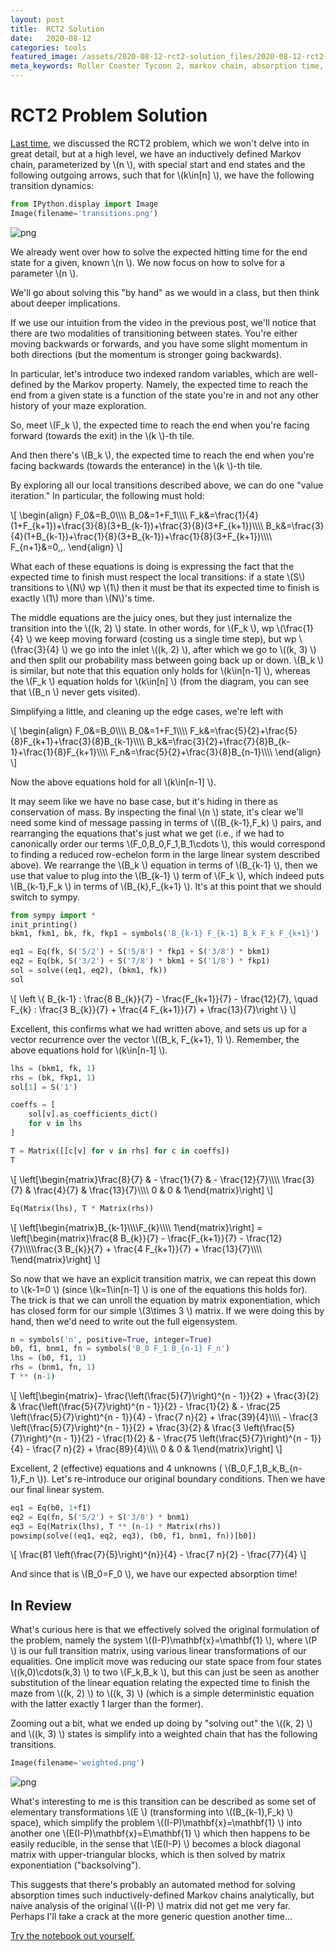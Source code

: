 ```yaml
---
layout: post
title:  RCT2 Solution
date:   2020-08-12
categories: tools
featured_image: /assets/2020-08-12-rct2-solution_files/2020-08-12-rct2-solution_12_0.png
meta_keywords: Roller Coaster Tycoon 2, markov chain, absorption time, sympy
---
```


# RCT2 Problem Solution

[Last time](/2020/08/11/roller-coaster-tycoon-problem.html), we discussed the RCT2 problem, which we won't delve into in great detail, but at a high level, we have an inductively defined Markov chain, parameterized by  \\(n \\), with special start and end states and the following outgoing arrows, such that for  \\(k\in[n] \\), we have the following transition dynamics:

```python
from IPython.display import Image
Image(filename='transitions.png') 
```

![png](/assets/2020-08-12-rct2-solution_files/2020-08-12-rct2-solution_1_0.png)

We already went over how to solve the expected hitting time for the end state for a given, known  \\(n \\). We now focus on how to solve for a parameter  \\(n \\).

We'll go about solving this "by hand" as we would in a class, but then think about deeper implications.

If we use our intuition from the video in the previous post, we'll notice that there are two modalities of transitioning between states. You're either moving backwards or forwards, and you have some slight momentum in both directions (but the momentum is stronger going backwards).

In particular, let's introduce two indexed random variables, which are well-defined by the Markov property. Namely, the expected time to reach the end from a given state is a function of the state you're in and not any other history of your maze exploration. 

So, meet  \\(F\_k \\), the expected time to reach the end when you're facing forward (towards the exit) in the  \\(k \\)-th tile.

And then there's  \\(B\_k \\), the expected time to reach the end when you're facing backwards (towards the enterance) in the  \\(k \\)-th tile.

By exploring all our local transitions described above, we can do one "value iteration." In particular, the following must hold:

\\[
\begin{align}
F\_0&=B\_0\\\\\\\\
B\_0&=1+F\_1\\\\\\\\
F\_k&=\frac{1}{4}(1+F\_{k+1})+\frac{3}{8}(3+B\_{k-1})+\frac{3}{8}(3+F\_{k+1})\\\\\\\\
B\_k&=\frac{3}{4}(1+B\_{k-1})+\frac{1}{8}(3+B\_{k-1})+\frac{1}{8}(3+F\_{k+1})\\\\\\\\
F\_{n+1}&=0\,\,.
\end{align}
\\]

What each of these equations is doing is expressing the fact that the expected time to finish must respect the local transitions: if a state \\(S\\) transitions to \\(N\\) wp \\(1\\) then it must be that its expected time to finish is exactly \\(1\\) more than \\(N\\)'s time. 

The middle equations are the juicy ones, but they just internalize the transition into the  \\((k, 2) \\) state. In other words, for  \\(F\_k \\), wp  \\(\frac{1}{4} \\) we keep moving forward (costing us a single time step), but wp  \\(\frac{3}{4} \\) we go into the inlet  \\((k, 2) \\), after which we go to  \\((k, 3) \\) and then split our probability mass between going back up or down.  \\(B\_k \\) is similar, but note that this equation only holds for  \\(k\in[n-1] \\), whereas the  \\(F\_k \\) equation holds for  \\(k\in[n] \\) (from the diagram, you can see that  \\(B\_n \\) never gets visited).

Simplifying a little, and cleaning up the edge cases, we're left with

\\[
\begin{align}
F\_0&=B\_0\\\\\\\\
B\_0&=1+F\_1\\\\\\\\
F\_k&=\frac{5}{2}+\frac{5}{8}F\_{k+1}+\frac{3}{8}B\_{k-1}\\\\\\\\
B\_k&=\frac{3}{2}+\frac{7}{8}B\_{k-1}+\frac{1}{8}F\_{k+1}\\\\\\\\
F\_n&=\frac{5}{2}+\frac{3}{8}B\_{n-1}\\\\\\\\
\end{align}
\\]

Now the above equations hold for all  \\(k\in[n-1] \\).

It may seem like we have no base case, but it's hiding in there as conservation of mass. By inspecting the final  \\(n \\) state, it's clear we'll need some kind of message passing in terms of  \\((B\_{k-1},F\_k) \\) pairs, and rearranging the equations that's just what we get (i.e., if we had to canonically order our terms  \\(F\_0,B\_0,F\_1,B\_1\cdots \\), this would correspond to finding a reduced row-echelon form in the large linear system described above). We rearrange the  \\(B\_k \\) equation in terms of  \\(B\_{k-1} \\), then we use that value to plug into the  \\(B\_{k-1} \\) term of  \\(F\_k \\), which indeed puts  \\(B\_{k-1},F\_k \\) in terms of  \\(B\_{k},F\_{k+1} \\). It's at this point that we should switch to sympy.

```python
from sympy import *
init_printing()
bkm1, fkm1, bk, fk, fkp1 = symbols('B_{k-1} F_{k-1} B_k F_k F_{k+1}')

eq1 = Eq(fk, S('5/2') + S('5/8') * fkp1 + S('3/8') * bkm1)
eq2 = Eq(bk, S('3/2') + S('7/8') * bkm1 + S('1/8') * fkp1)
sol = solve((eq1, eq2), (bkm1, fk))
sol
```

\\[
\left \\{ B\_{k-1} : \frac{8 B\_{k}}{7} - \frac{F\_{k+1}}{7} - \frac{12}{7}, \quad F\_{k} : \frac{3 B\_{k}}{7} + \frac{4 F\_{k+1}}{7} + \frac{13}{7}\right \\}
\\]

Excellent, this confirms what we had written above, and sets us up for a vector recurrence over the vector  \\((B\_k, F\_{k+1}, 1) \\). Remember, the above equations hold for  \\(k\in[n-1] \\).

```python
lhs = (bkm1, fk, 1)
rhs = (bk, fkp1, 1)
sol[1] = S('1')

coeffs = [
    sol[v].as_coefficients_dict()
    for v in lhs
]

T = Matrix([[c[v] for v in rhs] for c in coeffs])
T
```

\\[
\left[\begin{matrix}\frac{8}{7} & - \frac{1}{7} & - \frac{12}{7}\\\\\\\\
\frac{3}{7} & \frac{4}{7} & \frac{13}{7}\\\\\\\\
0 & 0 & 1\end{matrix}\right]
\\]

```python
Eq(Matrix(lhs), T * Matrix(rhs))
```

\\[
\left[\begin{matrix}B\_{k-1}\\\\\\\\F\_{k}\\\\\\\\ 1\end{matrix}\right] = \left[\begin{matrix}\frac{8 B\_{k}}{7} - \frac{F\_{k+1}}{7} - \frac{12}{7}\\\\\\\\\frac{3 B\_{k}}{7} + \frac{4 F\_{k+1}}{7} + \frac{13}{7}\\\\\\\\ 1\end{matrix}\right]
\\]

So now that we have an explicit transition matrix, we can repeat this down to  \\(k-1=0 \\) (since  \\(k=1\in[n-1] \\) is one of the equations this holds for). The trick is that we can unroll the equation by matrix exponentiation, which has closed form for our simple  \\(3\times 3 \\) matrix. If we were doing this by hand, then we'd need to write out the full eigensystem.

```python
n = symbols('n', positive=True, integer=True)
b0, f1, bnm1, fn = symbols('B_0 F_1 B_{n-1} F_n')
lhs = (b0, f1, 1)
rhs = (bnm1, fn, 1)
T ** (n-1)
```

\\[
\left[\begin{matrix}- \frac{\left(\frac{5}{7}\right)^{n - 1}}{2} + \frac{3}{2} & \frac{\left(\frac{5}{7}\right)^{n - 1}}{2} - \frac{1}{2} & - \frac{25 \left(\frac{5}{7}\right)^{n - 1}}{4} - \frac{7 n}{2} + \frac{39}{4}\\\\\\\\ - \frac{3 \left(\frac{5}{7}\right)^{n - 1}}{2} + \frac{3}{2} & \frac{3 \left(\frac{5}{7}\right)^{n - 1}}{2} - \frac{1}{2} & - \frac{75 \left(\frac{5}{7}\right)^{n - 1}}{4} - \frac{7 n}{2} + \frac{89}{4}\\\\\\\\ 0 & 0 & 1\end{matrix}\right]
\\]

Excellent, 2 (effective) equations and 4 unknowns ( \\(B\_0,F\_1,B\_k,B\_{n-1},F\_n \\)). Let's re-introduce our original boundary conditions. Then we have our final linear system.
 
```python
eq1 = Eq(b0, 1+f1)
eq2 = Eq(fn, S('5/2') + S('3/8') * bnm1)
eq3 = Eq(Matrix(lhs), T ** (n-1) * Matrix(rhs))
powsimp(solve((eq1, eq2, eq3), (b0, f1, bnm1, fn))[b0])
```

\\[
\frac{81 \left(\frac{7}{5}\right)^{n}}{4} - \frac{7 n}{2} - \frac{77}{4}
\\]

And since that is  \\(B\_0=F\_0 \\), we have our expected absorption time!

## In Review

What's curious here is that we effectively solved the original formulation of the problem, namely the system  \\((I-P)\mathbf{x}=\mathbf{1} \\), where  \\(P \\) is our full transition matrix, using various linear transformations of our equalities. One implicit move was reducing our state space from four states  \\((k,0)\cdots(k,3) \\) to two  \\(F\_k,B\_k \\), but this can just be seen as another substitution of the linear equation relating the expected time to finish the maze from  \\((k, 2) \\) to  \\((k, 3) \\) (which is a simple deterministic equation with the latter exactly 1 larger than the former).

Zooming out a bit, what we ended up doing by "solving out" the  \\((k, 2) \\) and  \\((k, 3) \\) states is simplify into a weighted chain that has the following transitions.

```python
Image(filename='weighted.png') 
```

![png](/assets/2020-08-12-rct2-solution_files/2020-08-12-rct2-solution_12_0.png)

What's interesting to me is this transition can be described as some set of elementary transformations  \\(E \\) (transforming into  \\((B\_{k-1},F\_k) \\) space), which simplify the problem  \\((I-P)\mathbf{x}=\mathbf{1} \\) into another one  \\(E(I-P)\mathbf{x}=E\mathbf{1} \\) which then happens to be easily reducible, in the sense that  \\(E(I-P) \\) becomes a block diagonal matrix with upper-triangular blocks, which is then solved by matrix exponentiation ("backsolving").

This suggests that there's probably an automated method for solving absorption times such inductively-defined Markov chains analytically, but naive analysis of the original  \\((I-P) \\) matrix did not get me very far. Perhaps I'll take a crack at the more generic question another time...

[Try the notebook out yourself.](/assets/2020-08-12-rct2-solution.ipynb)

